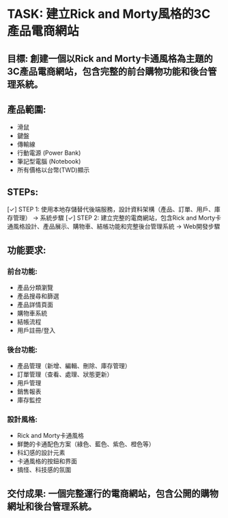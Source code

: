 # TASK: 建立Rick and Morty風格的3C產品電商網站

## 目標: 創建一個以Rick and Morty卡通風格為主題的3C產品電商網站，包含完整的前台購物功能和後台管理系統。

## 產品範圍:
- 滑鼠
- 鍵盤  
- 傳輸線
- 行動電源 (Power Bank)
- 筆記型電腦 (Notebook)
- 所有價格以台幣(TWD)顯示

## STEPs:
[✓] STEP 1: 使用本地存儲替代後端服務，設計資料架構（產品、訂單、用戶、庫存管理） -> 系統步驟
[✓] STEP 2: 建立完整的電商網站，包含Rick and Morty卡通風格設計、產品展示、購物車、結帳功能和完整後台管理系統 -> Web開發步驟

## 功能要求:
### 前台功能:
- 產品分類瀏覽
- 產品搜尋和篩選
- 產品詳情頁面
- 購物車系統
- 結帳流程
- 用戶註冊/登入

### 後台功能:
- 產品管理（新增、編輯、刪除、庫存管理）
- 訂單管理（查看、處理、狀態更新）
- 用戶管理
- 銷售報表
- 庫存監控

### 設計風格:
- Rick and Morty卡通風格
- 鮮艷的卡通配色方案（綠色、藍色、紫色、橙色等）
- 科幻感的設計元素
- 卡通風格的按鈕和界面
- 搞怪、科技感的氛圍

## 交付成果: 一個完整運行的電商網站，包含公開的購物網址和後台管理系統。